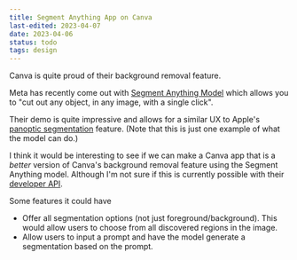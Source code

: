 ```yaml
---
title: Segment Anything App on Canva
last-edited: 2023-04-07
date: 2023-04-06
status: todo
tags: design
---
```


Canva is quite proud of their background removal feature.

Meta has recently come out with [Segment Anything Model][segment-anything] which
allows you to "cut out any object, in any image, with a single click".

Their demo is quite impressive and allows for a similar UX to Apple's
[panoptic segmentation][apple-panoptic] feature. (Note that this is just one
example of what the model can do.)

I think it would be interesting to see if we can make a Canva app that is a
_better_ version of Canva's background removal feature using the Segment Anything model.
Although I'm not sure if this is currently possible with their [developer API][developer-api].

Some features it could have

- Offer all segmentation options (not just foreground/background). This would
  allow users to choose from all discovered regions in the image.
- Allow users to input a prompt and have the model generate a segmentation
  based on the prompt.

[apple-panoptic]: https://machinelearning.apple.com/research/panoptic-segmentation
[segment-anything]: https://segment-anything.com
[developer-api]: https://canva.dev